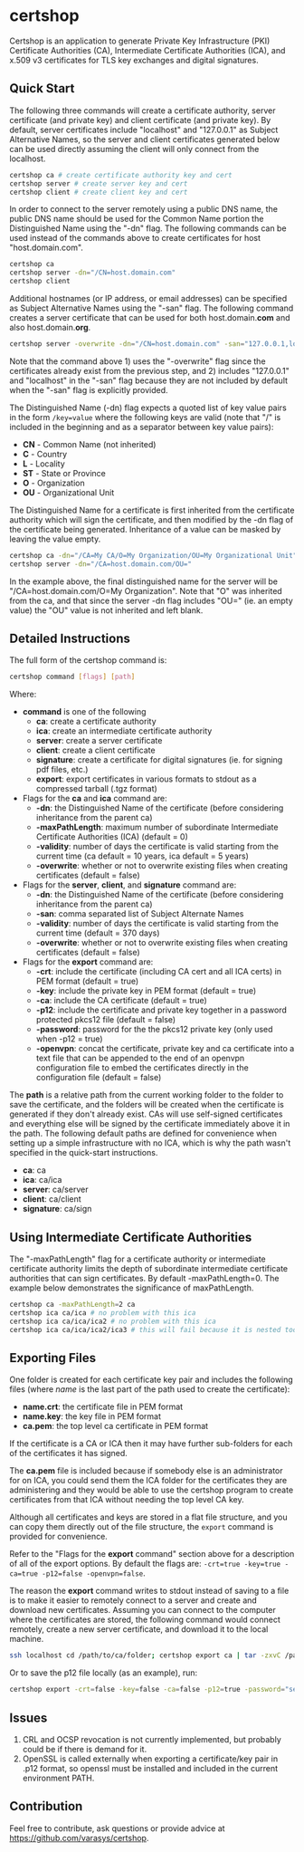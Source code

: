 # certshop

Certshop is an application to generate Private Key Infrastructure (PKI) Certificate Authorities (CA), Intermediate Certificate Authorities (ICA), and x.509 v3 certificates for TLS key exchanges and digital signatures.

## Quick Start

The following three commands will create a certificate authority, server certificate (and private key) and client certificate (and private key). By default, server certificates include "localhost" and "127.0.0.1" as Subject Alternative Names, so the server and client certificates generated below can be used directly assuming the client will only connect from the localhost.

```bash
certshop ca # create certificate authority key and cert
certshop server # create server key and cert
certshop client # create client key and cert
```

In order to connect to the server remotely using a public DNS name, the public DNS name should be used for the Common Name portion the Distinguished Name using the "-dn" flag. The following commands can be used instead of the commands above to create certificates for host "host.domain.com".

```bash
certshop ca
certshop server -dn="/CN=host.domain.com"
certshop client
```

Additional hostnames (or IP address, or email addresses) can be specified as Subject Alternative Names using the "-san" flag. The following command creates a server certificate that can be used for both host.domain.**com** and also host.domain.**org**.

```bash
certshop server -overwrite -dn="/CN=host.domain.com" -san="127.0.0.1,localhost,host.domain.org"
```

Note that the command above 1) uses the "-overwrite" flag since the certificates already exist from the previous step, and 2) includes "127.0.0.1" and "localhost" in the "-san" flag because they are not included by default when the "-san" flag is explicitly provided.

The Distinguished Name (-dn) flag expects a quoted list of key value pairs in the form `/key=value` where the following keys are valid (note that "/" is included in the beginning and as a separator between key value pairs):

- **CN** - Common Name (not inherited)
- **C** - Country  
- **L** - Locality  
- **ST** - State or Province  
- **O** - Organization  
- **OU** - Organizational Unit  

The Distinguished Name for a certificate is first inherited from the certificate authority which will sign the certificate, and then modified by the -dn flag of the certificate being generated. Inheritance of a value can be masked by leaving the value empty.

```bash
certshop ca -dn="/CA=My CA/O=My Organization/OU=My Organizational Unit"
certshop server -dn="/CA=host.domain.com/OU="
```

In the example above, the final distinguished name for the server will be "/CA=host.domain.com/O=My Organization". Note that "O" was inherited from the ca, and that since the server -dn flag includes "OU=" (ie. an empty value) the "OU" value is not inherited and left blank.

## Detailed Instructions

The full form of the certshop command is:

```bash
certshop command [flags] [path]
```

Where:

- **command** is one of the following  
	- **ca**: create a certificate authority  
	- **ica**: create an intermediate certificate authority  
	- **server**: create a server certificate  
	- **client**: create a client certificate  
	- **signature**: create a certificate for digital signatures (ie. for signing pdf files, etc.)  
	- **export**: export certificates in various formats to stdout as a compressed tarball (.tgz format)  
- Flags for the **ca** and **ica** command are:  
	- **-dn**: the Distinguished Name of the certificate (before considering inheritance from the parent ca)  
	- **-maxPathLength**: maximum number of subordinate Intermediate Certificate Authorities (ICA) (default = 0)  
	- **-validity**: number of days the certificate is valid starting from the current time (ca default = 10 years, ica default = 5 years)  
	- **-overwrite**: whether or not to overwrite existing files when creating certificates (default = false)  
- Flags for the **server**, **client**, and **signature** command are:  
	- **-dn**: the Distinguished Name of the certificate (before considering inheritance from the parent ca)  
	- **-san**: comma separated list of Subject Alternate Names  
	- **-validity**: number of days the certificate is valid starting from the current time (default = 370 days)  
	- **-overwrite**: whether or not to overwrite existing files when creating certificates (default = false)  
- Flags for the **export** command are:  
	- **-crt**: include the certificate (including CA cert and all ICA certs) in PEM format (default = true)  
	- **-key**: include the private key in PEM format (default = true)  
	- **-ca**: include the CA certificate (default = true)  
	- **-p12**: include the certificate and private key together in a password protected pkcs12 file (default = false)  
	- **-password**: password for the the pkcs12 private key (only used when -p12 = true)  
	- **-openvpn**: concat the certificate, private key and ca certificate into a text file that can be appended to the end of an openvpn configuration file to embed the certificates directly in the configuration file (default = false)

The **path** is a relative path from the current working folder to the folder to save the certificate, and the folders will be created when the certificate is generated if they don't already exist. CAs will use self-signed certificates and everything else will be signed by the certificate immediately above it in the path. The following default paths are defined for convenience when setting up a simple infrastructure with no ICA, which is why the path wasn't specified in the quick-start instructions.

- **ca**: ca  
- **ica**: ca/ica  
- **server**: ca/server  
- **client**: ca/client  
- **signature**: ca/sign  

## Using Intermediate Certificate Authorities
The "-maxPathLength" flag for a certificate authority or intermediate certificate authority limits the depth of subordinate intermediate certificate authorities that can sign certificates. By default -maxPathLength=0. The example below demonstrates the significance of maxPathLength.

```bash
certshop ca -maxPathLength=2 ca
certshop ica ca/ica # no problem with this ica
certshop ica ca/ica/ica2 # no problem with this ica
certshop ica ca/ica/ica2/ica3 # this will fail because it is nested too deep
```

## Exporting Files
One folder is created for each certificate key pair and includes the following files (where *name* is the last part of the path used to create the certificate):

- **name.crt**: the certificate file in PEM format  
- **name.key**: the key file in PEM format  
- **ca.pem**: the top level ca certificate in PEM format

If the certificate is a CA or ICA then it may have further sub-folders for each of the certificates it has signed.

The **ca.pem** file is included because if somebody else is an administrator for on ICA, you could send them the ICA folder for the certificates they are administering and they would be able to use the certshop program to create certificates from that ICA without needing the top level CA key.

Although all certificates and keys are stored in a flat file structure, and you can copy them directly out of the file structure, the `export` command is provided for convenience.

Refer to the "Flags for the **export** command" section above for a description of all of the export options. By default the flags are: `-crt=true -key=true -ca=true -p12=false -openvpn=false`.

The reason the **export** command writes to stdout instead of saving to a file is to make it easier to remotely connect to a server and create and download new certificates. Assuming you can connect to the computer where the certificates are stored, the following command would connect remotely, create a new server certificate, and download it to the local machine.

```bash
ssh localhost cd /path/to/ca/folder; certshop export ca | tar -zxvC /path/to/cert/destination/folder
```

Or to save the p12 file locally (as an example), run:

```bash
certshop export -crt=false -key=false -ca=false -p12=true -password="secret" ca > ca.tgz
```

## Issues

1. CRL and OCSP revocation is not currently implemented, but probably could be if there is demand for it.  
2. OpenSSL is called externally when exporting a certificate/key pair in .p12 format, so openssl must be installed and included in the current environment PATH.

## Contribution

Feel free to contribute, ask questions or provide advice at https://github.com/varasys/certshop.





